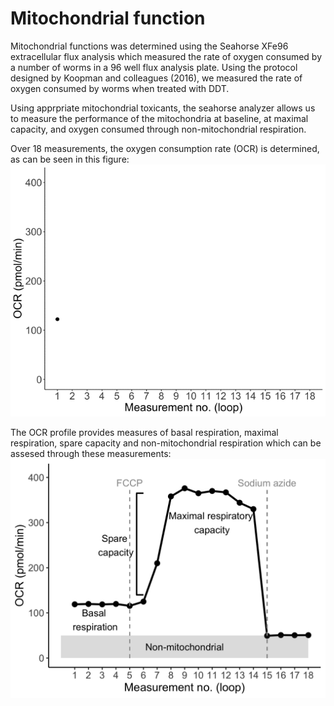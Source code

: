 # Mitochondrial function
Mitochondrial functions was determined using the Seahorse XFe96 extracellular flux analysis which measured the rate of oxygen consumed by a number of worms in a 96 well flux analysis plate. Using the protocol designed by Koopman and colleagues (2016), we measured the rate of oxygen consumed by worms when treated with DDT. 

Using apprpriate mitochondrial toxicants, the seahorse analyzer allows us to measure the performance of the mitochondria at baseline, at maximal capacity, and oxygen consumed through non-mitochondrial respiration. 

Over 18 measurements, the oxygen consumption rate (OCR) is determined, as can be seen in this figure: 
<img src = "https://github.com/vrindakalia/DDT_tau_Celegans/blob/main/mitochondrial_function/figures/seahorse_injection.gif">

The OCR profile provides measures of basal respiration, maximal respiration, spare capacity and non-mitochondrial respiration which can be assesed through these measurements: 
<img src = "https://github.com/vrindakalia/DDT_tau_Celegans/blob/main/mitochondrial_function/figures/seahorse_koopman_profile_copy.png">


